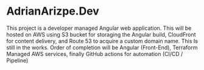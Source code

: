 ﻿# AdrianArizpe.Dev
 
 This project is a developer managed Angular web application. This will be hosted on AWS using S3 bucket for storaging the Angular build, CloudFront for content delivery, and Route 53 to acquire a custom domain name. This Is still in the works. Order of completion will be Angular (Front-End), Terraform Managed AWS services, finally GitHub actions for automation (CI/CD / Pipeline)
